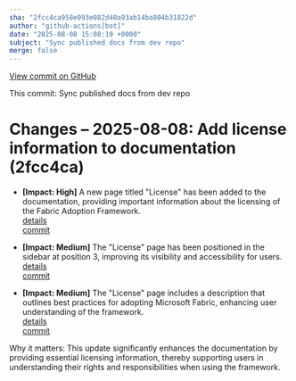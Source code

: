 ```yaml
---
sha: "2fcc4ca958e093e082d40a93ab14ba804b31822d"
author: "github-actions[bot]"
date: "2025-08-08 15:08:19 +0000"
subject: "Sync published docs from dev repo"
merge: false
---
```


[View commit on GitHub](https://github.com/TheTrustedAdvisor/FabricAdoptionFramework/commit/2fcc4ca958e093e082d40a93ab14ba804b31822d)

This commit: Sync published docs from dev repo

# Changes – 2025-08-08: Add license information to documentation (2fcc4ca)

- **[Impact: High]** A new page titled "License" has been added to the documentation, providing important information about the licensing of the Fabric Adoption Framework.  
   [details](/docs/about/changes/2025-08-08-license)  
   [commit](https://github.com/TheTrustedAdvisor/FabricAdoptionFramework/commit/2fcc4ca958e093e082d40a93ab14ba804b31822d)

- **[Impact: Medium]** The "License" page has been positioned in the sidebar at position 3, improving its visibility and accessibility for users.  
   [details](/docs/about/changes/2025-08-08-license)  
   [commit](https://github.com/TheTrustedAdvisor/FabricAdoptionFramework/commit/2fcc4ca958e093e082d40a93ab14ba804b31822d)

- **[Impact: Medium]** The "License" page includes a description that outlines best practices for adopting Microsoft Fabric, enhancing user understanding of the framework.  
   [details](/docs/about/changes/2025-08-08-license)  
   [commit](https://github.com/TheTrustedAdvisor/FabricAdoptionFramework/commit/2fcc4ca958e093e082d40a93ab14ba804b31822d)

Why it matters: This update significantly enhances the documentation by providing essential licensing information, thereby supporting users in understanding their rights and responsibilities when using the framework.
